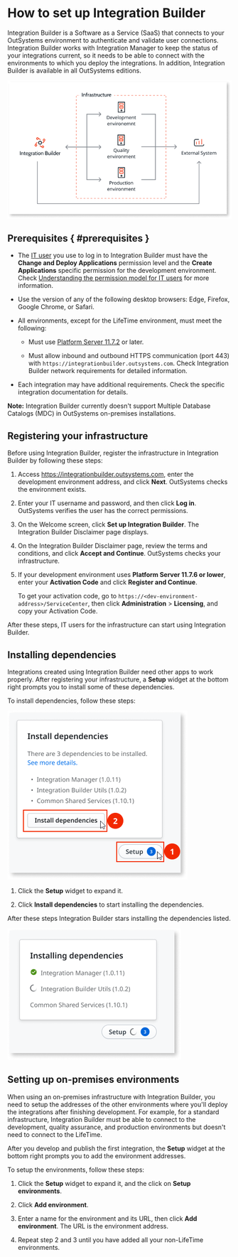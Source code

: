 # How to set up Integration Builder

Integration Builder is a Software as a Service (SaaS) that connects to your OutSystems environment to authenticate and validate user connections. Integration Builder works with Integration Manager to keep the status of your integrations current, so it needs to be able to connect with the environments to which you deploy the integrations. In addition, Integration Builder is available in all OutSystems editions.  

![Integration Builder connects to your environments](images/architecture-ib-setup-diag.png.png)

## Prerequisites { #prerequisites }

* The [IT user](../../managing-the-applications-lifecycle/manage-it-teams/intro.md) you use to log in to Integration Builder must have the **Change and Deploy Applications** permission level and the **Create Applications** specific permission for the development environment. Check [Understanding the permission model for IT users](../../managing-the-applications-lifecycle/manage-it-teams/about-permission-levels.md) for more information.

* Use the version of any of the following desktop browsers: Edge, Firefox, Google Chrome, or Safari.

* All environments, except for the LifeTime environment, must meet the following:
    
    * Must use [Platform Server 11.7.2](https://success.outsystems.com/Support/Release_Notes/11/Platform_Server#Platform_Server_11.7.2) or later.

    * Must allow inbound and outbound HTTPS communication (port 443) with `https://integrationbuilder.outsystems.com`. Check Integration Builder network requirements for detailed information.

* Each integration may have additional requirements. Check the specific integration documentation for details.

**Note:** Integration Builder currently doesn't support Multiple Database Catalogs (MDC) in OutSystems on-premises installations.

## Registering your infrastructure

Before using Integration Builder, register the infrastructure in Integration Builder by following these steps:

1. Access <https://integrationbuilder.outsystems.com>, enter the development environment address, and click **Next**. OutSystems checks the environment exists.

1. Enter your IT username and password, and then click **Log in**. OutSystems verifies the user has the correct permissions.

1. On the Welcome screen, click **Set up Integration Builder**. The Integration Builder Disclaimer page displays.

1. On the Integration Builder Disclaimer page, review the terms and conditions, and click **Accept and Continue**. OutSystems checks your infrastructure.

1. If your development environment uses **Platform Server 11.7.6 or lower**, enter your **Activation Code** and click **Register and Continue**.

    <div class="info" markdown="1">

    To get your activation code, go to `https://<dev-environment-address>/ServiceCenter`, then click **Administration** > **Licensing**, and copy your Activation Code.

    </div>

After these steps, IT users for the infrastructure can start using Integration Builder.

## Installing dependencies

Integrations created using Integration Builder need other apps to work properly.
After registering your infrastructure, a **Setup** widget at the bottom right prompts you to install some of these dependencies.

To install dependencies, follow these steps:

![Install dependencies](images/setup-widget-install-depend-ib.png)

1. Click the **Setup** widget to expand it.

1. Click **Install dependencies** to start installing the dependencies.

After these steps Integration Builder stars installing the dependencies listed.

![Installing dependencies](images/setup-widget-installling-depend-ib.png)

## Setting up on-premises environments

When using an on-premises infrastructure with Integration Builder, you need to setup the addresses of the other environments where you'll deploy the integrations after finishing development. For example, for a standard infrastructure, Integration Builder must be able to connect to the development, quality assurance, and production environments but doesn't need to connect to the LifeTime.

After you develop and publish the first integration, the **Setup** widget at the bottom right prompts you to add the environment addresses.

To setup the environments, follow these steps:

1. Click the **Setup** widget to expand it, and the click on **Setup environments**.

1. Click **Add environment**.

1. Enter a name for the environment and its URL, then click **Add environment**. The URL is the environment address.

1. Repeat step 2 and 3 until you have added all your non-LifeTime environments.
